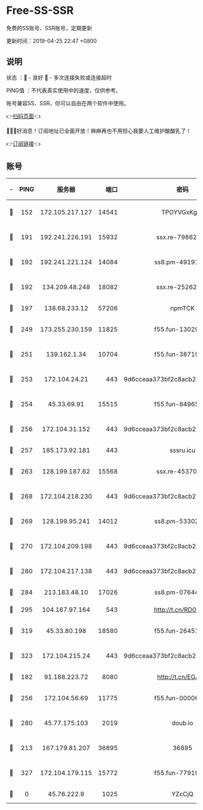 # Free-SS-SSR

免费的SS账号、SSR账号，定期更新

更新时间：2019-04-25 22:47 +0800

## 说明

状态     ：🙂 - 良好 🙁 - 多次连接失败或连接超时

PING值   ：不代表真实使用中的速度，仅供参考。

账号兼容SS、SSR，你可以自由在两个软件中使用。

👉[扫码页面](https://liesauer.github.io/Free-SS-SSR/)👈

🎉🎉🎉好消息！订阅地址已全面开放！麻麻再也不用担心我要人工维护酸酸乳了！

👉[订阅链接](https://www.liesauer.net/yogurt/subscribe?ACCESS_TOKEN=DAYxR3mMaZAsaqUb)👈

## 账号

|-|PING|服务器|端口|密码|加密方式|区域|
|:----:|:----:|:-----:|-----:|:----:|:----:|:----:|
|🙂|152|172.105.217.127|14541|TPOYVGxKglpi|aes-256-cfb|JP|
|🙂|191|192.241.226.191|15932|ssx.re-79862247|aes-256-cfb|US|
|🙂|192|192.241.221.124|14084|ss8.pm-49191647|aes-256-cfb|US|
|🙂|192|134.209.48.248|18082|ssx.re-25262818|aes-256-cfb|US|
|🙂|197|138.68.233.12|57206|npmTCK|rc4-md5|US|
|🙂|249|173.255.230.159|11825|f55.fun-13029345|aes-256-cfb|US|
|🙂|251|139.162.1.34|10704|f55.fun-38719730|aes-256-cfb|SG|
|🙂|253|172.104.24.21|443|9d6cceaa373bf2c8acb22e60b6a58be6|aes-256-cfb|US|
|🙂|254|45.33.69.91|15515|f55.fun-84965804|aes-256-cfb|US|
|🙂|256|172.104.31.152|443|9d6cceaa373bf2c8acb22e60b6a58be6|aes-256-cfb|US|
|🙂|257|185.173.92.181|443|sssru.icu|rc4-md5|RU|
|🙂|263|128.199.187.62|15568|ssx.re-45370226|aes-256-cfb|SG|
|🙂|268|172.104.218.230|443|9d6cceaa373bf2c8acb22e60b6a58be6|aes-256-cfb|US|
|🙂|269|128.199.95.241|14012|ss8.pm-53302333|aes-256-cfb|SG|
|🙂|270|172.104.209.198|443|9d6cceaa373bf2c8acb22e60b6a58be6|aes-256-cfb|US|
|🙂|280|172.104.217.138|443|9d6cceaa373bf2c8acb22e60b6a58be6|aes-256-cfb|US|
|🙂|284|213.183.48.10|17026|ss8.pm-07644658|rc4-md5|RU|
|🙂|295|104.167.97.164|543|http://t.cn/RD0D7sx|rc4-md5|CA|
|🙂|319|45.33.80.198|18580|f55.fun-26451739|aes-256-cfb|US|
|🙂|323|172.104.215.24|443|9d6cceaa373bf2c8acb22e60b6a58be6|aes-256-cfb|US|
|🙂|182|91.188.223.72|8080|http://t.cn/EGJIyrl|rc4-md5|RU|
|🙂|256|172.104.56.69|11775|f55.fun-00006496|aes-256-cfb|SG|
|🙂|280|45.77.175.103|2019|doub.io|aes-128-ctr|SG|
|🙁|213|167.179.81.207|36895|36895|aes-256-cfb|JP|
|🙁|327|172.104.179.115|15772|f55.fun-77919425|aes-256-cfb|SG|
|🙁|0|45.76.222.9|1025|YZcCjQ|rc4-md5|JP|
